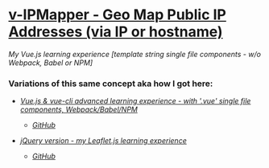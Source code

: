 # [v-IPMapper - Geo Map Public IP Addresses (via IP or hostname)](http://v-ipmapper.ostrike.com)

*My Vue.js learning experience [template string single file components - w/o Webpack, Babel or NPM]*

### Variations of this same concept aka how I got here:
 * *[Vue.js & vue-cli advanced learning experience - with '.vue' single file components, Webpack/Babel/NPM](http://v-ipmapper.ostrike.com)*
   * *[GitHub](https://github.com/oze4/ipvue)*
   
 * *[jQuery version - my Leaflet.js learning experience](http://ipmapper.ostrike.com)*
   * *[GitHub](https://github.com/oze4/ipMapper)*
